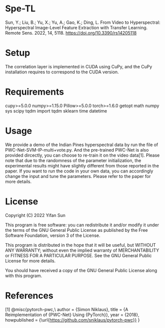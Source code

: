 # Spe-TL
Sun, Y.; Liu, B.; Yu, X.; Yu, A.; Gao, K.; Ding, L. From Video to Hyperspectral: Hyperspectral Image-Level Feature Extraction with Transfer Learning. Remote Sens. 2022, 14, 5118. https://doi.org/10.3390/rs14205118

# Setup
The correlation layer is implemented in CUDA using CuPy, and the CuPy installation requires to correspond to the CUDA version. 

# Requirements
cupy>=5.0.0
numpy>=1.15.0
Pillow>=5.0.0
torch>=1.6.0
getopt
math
numpy
sys
scipy
tqdm import tqdm
sklearn
time
datetime

# Usage

We provide a demo of the Indian Pines hyperspectral data by run the file of PWC-Net-SVM-IP-multi+vote.py. And the pre-trained PWC-Net is also provided dircectly, you can choose to re-train it on the video data[1]. Please note that due to the randomness of the parameter initialization, the experimental results might have slightly different from those reported in the paper. If you want to run the code in your own data, you can accordingly change the input and tune the parameters. Please refer to the paper for more details.
# License
Copyright (C) 2022 Yifan Sun

This program is free software: you can redistribute it and/or modify it under the terms of the GNU General Public License as published by the Free Software Foundation, version 3 of the License.

This program is distributed in the hope that it will be useful, but WITHOUT ANY WARRANTY; without even the implied warranty of MERCHANTABILITY or FITNESS FOR A PARTICULAR PURPOSE. See the GNU General Public License for more details.

You should have received a copy of the GNU General Public License along with this program.



# References
[1]  @misc{pytorch-pwc,\\
         author = {Simon Niklaus},
         title = {A Reimplementation of {PWC-Net} Using {PyTorch}},
         year = {2018},
         howpublished = {\url{https://github.com/sniklaus/pytorch-pwc}}
    }
